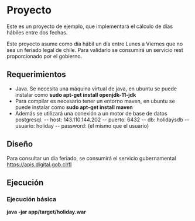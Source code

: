 # Proyecto

Este es un proyecto de ejemplo, que implementará el cálculo de días hábiles entre dos fechas.

Este proyecto asume como día hábil un día entre Lunes a Viernes que no sea un feriado legal de chile. Para validarlo se consumirá un servicio rest proporcionado por el gobierno.

## Requerimientos
- Java. Se necesita una máquina virtual de java, en  ubuntu se puede instalar como **sudo apt-get install openjdk-11-jdk**
- Para compilar es necesario tener un entorno maven, en ubuntu se puede instalar como **sudo apt-get install maven**
- Además se utilizará una conexión a un motor de base de datos postgresql.
-- host: 143.110.144.202
-- puerto: 6432
-- db: holidaysdb
-- usuario: holiday
-- password: (el mismo que el usuario)

## Diseño
Para consultar un día feriado, se consumirá el servicio gubernamental https://apis.digital.gob.cl/fl

## Ejecución

### Ejecución básica
**java -jar app/target/holiday.war**



